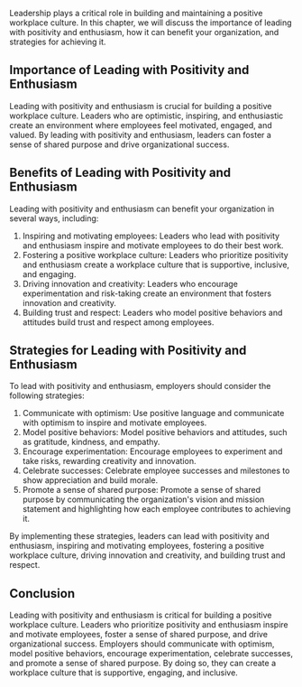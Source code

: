 
Leadership plays a critical role in building and maintaining a positive workplace culture. In this chapter, we will discuss the importance of leading with positivity and enthusiasm, how it can benefit your organization, and strategies for achieving it.

Importance of Leading with Positivity and Enthusiasm
----------------------------------------------------

Leading with positivity and enthusiasm is crucial for building a positive workplace culture. Leaders who are optimistic, inspiring, and enthusiastic create an environment where employees feel motivated, engaged, and valued. By leading with positivity and enthusiasm, leaders can foster a sense of shared purpose and drive organizational success.

Benefits of Leading with Positivity and Enthusiasm
--------------------------------------------------

Leading with positivity and enthusiasm can benefit your organization in several ways, including:

1. Inspiring and motivating employees: Leaders who lead with positivity and enthusiasm inspire and motivate employees to do their best work.
2. Fostering a positive workplace culture: Leaders who prioritize positivity and enthusiasm create a workplace culture that is supportive, inclusive, and engaging.
3. Driving innovation and creativity: Leaders who encourage experimentation and risk-taking create an environment that fosters innovation and creativity.
4. Building trust and respect: Leaders who model positive behaviors and attitudes build trust and respect among employees.

Strategies for Leading with Positivity and Enthusiasm
-----------------------------------------------------

To lead with positivity and enthusiasm, employers should consider the following strategies:

1. Communicate with optimism: Use positive language and communicate with optimism to inspire and motivate employees.
2. Model positive behaviors: Model positive behaviors and attitudes, such as gratitude, kindness, and empathy.
3. Encourage experimentation: Encourage employees to experiment and take risks, rewarding creativity and innovation.
4. Celebrate successes: Celebrate employee successes and milestones to show appreciation and build morale.
5. Promote a sense of shared purpose: Promote a sense of shared purpose by communicating the organization's vision and mission statement and highlighting how each employee contributes to achieving it.

By implementing these strategies, leaders can lead with positivity and enthusiasm, inspiring and motivating employees, fostering a positive workplace culture, driving innovation and creativity, and building trust and respect.

Conclusion
----------

Leading with positivity and enthusiasm is critical for building a positive workplace culture. Leaders who prioritize positivity and enthusiasm inspire and motivate employees, foster a sense of shared purpose, and drive organizational success. Employers should communicate with optimism, model positive behaviors, encourage experimentation, celebrate successes, and promote a sense of shared purpose. By doing so, they can create a workplace culture that is supportive, engaging, and inclusive.
